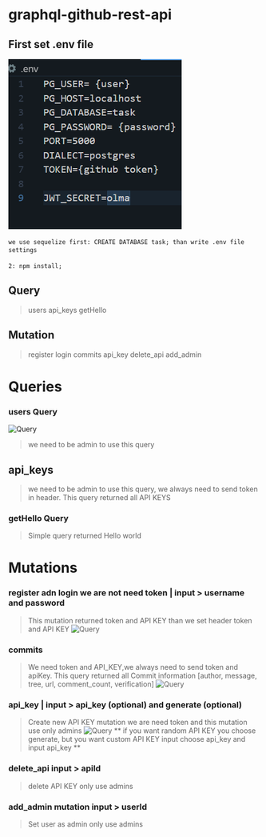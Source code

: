 # graphql-github-rest-api

## First set .env file
![Query](/images/env.png)

```
we use sequelize first: CREATE DATABASE task; than write .env file settings

2: npm install;
```


## Query
> users
> api_keys
> getHello


## Mutation
> register
> login
> commits
> api_key
> delete_api
> add_admin

# Queries
### users Query

![Query](https://github.com/DiyorbekUz/graphql-github-rest-api/images/usersquery.png)

> we need to be admin to use this query

## api_keys
> we need to be admin to use this query, we always need to send token in header. This query returned all API KEYS


### getHello Query
> Simple query returned Hello world

# Mutations

### register adn login we are not need token | input > username and password
> This mutation returned token and API KEY than we set header token and API KEY
![Query](https://github.com/DiyorbekUz/graphql-github-rest-api/images/login.png)


### commits
> We need token and API_KEY,we always need to send token and apiKey. This query returned all Commit information [author, message, tree, url, comment_count, verification]
![Query](https://github.com/DiyorbekUz/graphql-github-rest-api/images/commits.png)


### api_key | input > api_key (optional) and generate (optional)
> Create new API KEY mutation we are need token and this mutation use only admins
![Query](https://github.com/DiyorbekUz/graphql-github-rest-api/images/api_key.png)
** if you want random API KEY you choose generate, but you want custom API KEY input choose api_key and input api_key **

### delete_api input > apiId 
> delete API KEY only use admins

### add_admin mutation input > userId
> Set user as admin only use admins